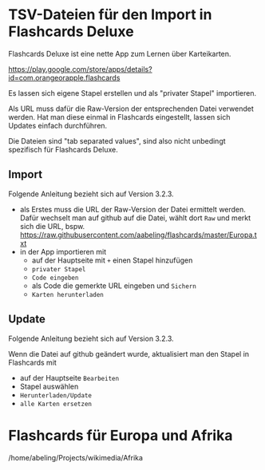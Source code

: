 # TSV-Dateien für den Import in Flashcards Deluxe

Flashcards Deluxe ist eine nette App zum Lernen über Karteikarten.

https://play.google.com/store/apps/details?id=com.orangeorapple.flashcards

Es lassen sich eigene Stapel erstellen und als "privater Stapel" importieren.

Als URL muss dafür die Raw-Version der entsprechenden Datei verwendet werden.
Hat man diese einmal in Flashcards eingestellt, lassen sich Updates einfach
durchführen.

Die Dateien sind "tab separated values", sind also nicht unbedingt spezifisch für
Flashcards Deluxe.

## Import

Folgende Anleitung bezieht sich auf Version 3.2.3.

* als Erstes muss die URL der Raw-Version der Datei ermittelt werden. Dafür wechselt man auf github auf die Datei, wählt dort `Raw` und merkt sich die URL, bspw. https://raw.githubusercontent.com/aabeling/flashcards/master/Europa.txt
* in der App importieren mit
  * auf der Hauptseite mit `+` einen Stapel hinzufügen
  * `privater Stapel`
  * `Code eingeben`
  * als Code die gemerkte URL eingeben und `Sichern`
  * `Karten herunterladen`

## Update

Folgende Anleitung bezieht sich auf Version 3.2.3.

Wenn die Datei auf github geändert wurde, aktualisiert man den Stapel in Flashcards mit

* auf der Hauptseite `Bearbeiten`
* Stapel auswählen
* `Herunterladen/Update`
* `alle Karten ersetzen`

# Flashcards für Europa und Afrika

/home/abeling/Projects/wikimedia/Afrika
